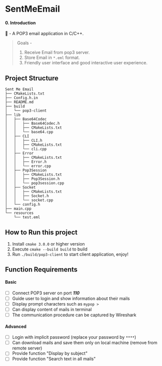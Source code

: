 # SentMeEmail

#### 0. Introduction
📨 - A POP3 email application in C/C++.

> Goals -
>
> 1. Receive Email from pop3 server.
> 2. Store Email in `*.eml` format.
> 3. Friendly user interface and good interactive user experience.

## Project Structure

```
Sent Me Email
├── CMakeLists.txt
├── Config.h.in
├── README.md
├── build
│   └── pop3-client
├── lib
│   ├── Base64Codec
│   │   ├── Base64Codec.h
│   │   ├── CMakeLists.txt
│   │   └── base64.cpp
│   ├── CLI
│   │   ├── CLI.h
│   │   ├── CMakeLists.txt
│   │   └── cli.cpp
│   ├── Error
│   │   ├── CMakeLists.txt
│   │   ├── Error.h
│   │   └── error.cpp
│   ├── Pop3Session
│   │   ├── CMakeLists.txt
│   │   ├── Pop3Session.h
│   │   └── pop3session.cpp
│   ├── Socket
│   │   ├── CMakeLists.txt
│   │   ├── Socket.h
│   │   └── socket.cpp
│   └── config.h
├── main.cpp
└── resources
    └── test.eml
```

## How to Run this project

1. Install `cmake 3.0.0` or higher version
2. Execute `cmake --build build` to build
3. Run `./build/pop3-client` to start client application, enjoy!

## Function Requirements

#### Basic

- [ ] Connect POP3 server on port ***110***
- [ ] Guide user to login and show information about their mails
- [ ] Display prompt characters such as `mypop >`
- [ ] Can display content of mails in terminal
- [ ] The communication procedure can be captured by Wireshark

#### Advanced

- [ ] Login with implicit password (replace your password by `****`)
- [ ] Can download mails and save them only on local machine  (remove from remote server)
- [ ] Provide function "Display by subject"
- [ ] Provide function "Search text in all mails"